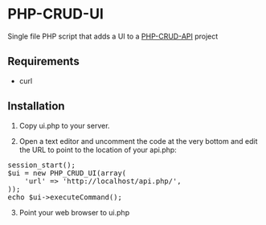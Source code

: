 # PHP-CRUD-UI

Single file PHP script that adds a UI to a [PHP-CRUD-API](https://github.com/mevdschee/php-crud-api) project

## Requirements

  - curl

## Installation

1. Copy ui.php to your server.

2. Open a text editor and uncomment the code at the very bottom and edit the URL to point to the location of your api.php:
<pre>session_start();
$ui = new PHP_CRUD_UI(array(
    'url' => 'http://localhost/api.php/',
));
echo $ui->executeCommand();</pre>

3. Point your web browser to ui.php
